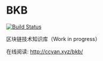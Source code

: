 # BKB

[![Build Status](https://travis-ci.org/ccyanxyz/bkb.svg?branch=master)](https://travis-ci.org/ccyanxyz/bkb)

区块链技术知识库（Work in progress）

在线阅读: http://ccyan.xyz/bkb/